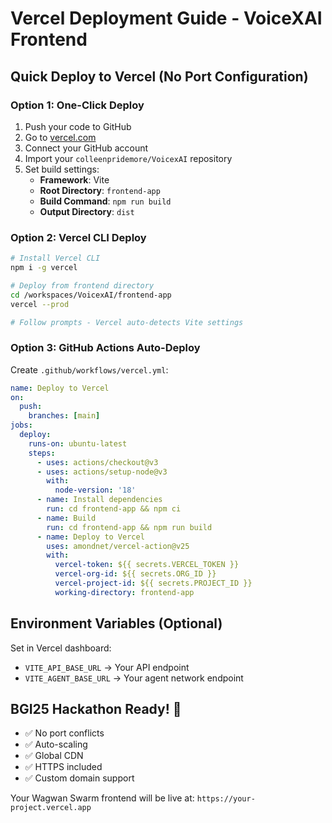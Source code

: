 # Vercel Deployment Guide - VoiceXAI Frontend

## Quick Deploy to Vercel (No Port Configuration)

### Option 1: One-Click Deploy
1. Push your code to GitHub
2. Go to [vercel.com](https://vercel.com)
3. Connect your GitHub account
4. Import your `colleenpridemore/VoicexAI` repository
5. Set build settings:
   - **Framework**: Vite
   - **Root Directory**: `frontend-app`
   - **Build Command**: `npm run build`
   - **Output Directory**: `dist`

### Option 2: Vercel CLI Deploy
```bash
# Install Vercel CLI
npm i -g vercel

# Deploy from frontend directory
cd /workspaces/VoicexAI/frontend-app
vercel --prod

# Follow prompts - Vercel auto-detects Vite settings
```

### Option 3: GitHub Actions Auto-Deploy
Create `.github/workflows/vercel.yml`:
```yaml
name: Deploy to Vercel
on:
  push:
    branches: [main]
jobs:
  deploy:
    runs-on: ubuntu-latest
    steps:
      - uses: actions/checkout@v3
      - uses: actions/setup-node@v3
        with:
          node-version: '18'
      - name: Install dependencies
        run: cd frontend-app && npm ci
      - name: Build
        run: cd frontend-app && npm run build
      - name: Deploy to Vercel
        uses: amondnet/vercel-action@v25
        with:
          vercel-token: ${{ secrets.VERCEL_TOKEN }}
          vercel-org-id: ${{ secrets.ORG_ID }}
          vercel-project-id: ${{ secrets.PROJECT_ID }}
          working-directory: frontend-app
```

## Environment Variables (Optional)
Set in Vercel dashboard:
- `VITE_API_BASE_URL` → Your API endpoint
- `VITE_AGENT_BASE_URL` → Your agent network endpoint

## BGI25 Hackathon Ready! 🚀
- ✅ No port conflicts
- ✅ Auto-scaling
- ✅ Global CDN
- ✅ HTTPS included
- ✅ Custom domain support

Your Wagwan Swarm frontend will be live at: `https://your-project.vercel.app`